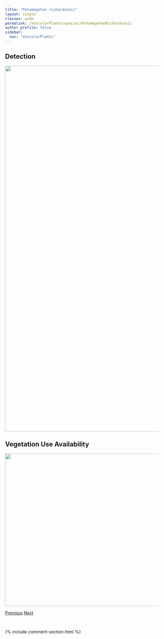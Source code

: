 ```yaml
---
title: "Potamogeton richardsonii"
layout: single
classes: wide
permalink: /VascularPlants/species/PotamogetonRichardsonii
author_profile: false
sidebar:
  nav: "VascularPlants"
---
```


<h2>Detection</h2>

<a href="https://drive.google.com/uc?export=view&id=1OcCrctXk7oyJ5mwdTKqgNDTcKm4D3BDK">
<img src="https://drive.google.com/uc?export=view&id=1OcCrctXk7oyJ5mwdTKqgNDTcKm4D3BDK" height = "1200" width = "800">
</a>


<h2>Vegetation Use Availability</h2>

<a href="https://drive.google.com/uc?export=view&id=1vxWXdWYkFH2Nb9wnrIpYEMe7wwJX8Jgx">
<img src="https://drive.google.com/uc?export=view&id=1vxWXdWYkFH2Nb9wnrIpYEMe7wwJX8Jgx" height = "500" width = "1000">
</a>


<a href="/DevelopmentWebsite/VascularPlants/species/PotamogetonPusillus" class="pagination--pager" title="Potamogeton pusillus">Previous</a> <a href="/DevelopmentWebsite/VascularPlants/species/PotamogetonZosteriformis" class="pagination--pager" title="Potamogeton zosteriformis">Next</a>

<p>&nbsp;</p>

{% include comment-section.html %}
